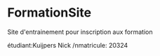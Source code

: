 # FormationSite
Site d'entrainement pour inscription aux formation

étudiant:Kuijpers Nick
/nmatricule: 20324
